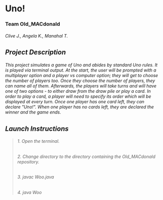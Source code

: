 # **Uno!**
### Team Old_MACdonald
###### *Clive J., Angela K., Manahal T.*

## *Project Description*
###### This project simulates a game of Uno and abides by standard Uno rules. It is played via terminal output. At the start, the user will be prompted with a multiplayer option and a player vs computer option; they will get to choose the number of players too. Once they choose the number of players, they can name all of them. Afterwards, the players will take turns and will have one of two options - to either draw from the draw pile or play a card. In order to play a card, a player will need to specify its order which will be displayed at every turn. Once one player has one card left, they can declare "Uno!". When one player has no cards left, they are declared the winner and the game ends.

## *Launch Instructions*
>###### 1. Open the terminal.
>###### 2. Change directory to the directory containing the Old_MACdonald repository.
>###### 3. javac Woo.java
>###### 4. java Woo
